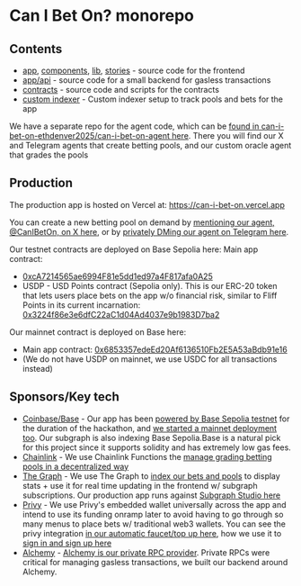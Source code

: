 # Can I Bet On? monorepo

## Contents
- [app](./app), [components](./components), [lib](./lib), [stories](./stories) - source code for the frontend
- [app/api](./app/api) - source code for a small backend for gasless transactions
- [contracts](./contracts) - source code and scripts for the contracts
- [custom indexer](./graph) - Custom indexer setup to track pools and bets for the app

We have a separate repo for the agent code, which can be [found in can-i-bet-on-ethdenver2025/can-i-bet-on-agent here](https://github.com/can-i-bet-on-ethdenver2025/can-i-bet-on-agent). There you will find our X and Telegram agents that create betting pools, and our custom oracle agent that grades the pools

## Production

The production app is hosted on Vercel at: https://can-i-bet-on.vercel.app

You can create a new betting pool on demand by [mentioning our agent, @CanIBetOn, on X here](https://x.com/CanIBetOn), or by [privately DMing our agent on Telegram here](https://t.me/HalluciBetrBot).

Our testnet contracts are deployed on Base Sepolia here:
Main app contract:
- [0xcA7214565ae6994F81e5dd1ed97a4F817afa0A25](https://sepolia.basescan.org/address/0xcA7214565ae6994F81e5dd1ed97a4F817afa0A25)
- USDP - USD Points contract (Sepolia only). This is our ERC-20 token that lets users place bets on the app w/o financial risk, similar to Fliff Points in its current incarnation: [0x3224f86e3e6dfC22aC1d04Ad4037e9b1983D7ba2](https://sepolia.basescan.org/address/0x3224f86e3e6dfC22aC1d04Ad4037e9b1983D7ba2)

Our mainnet contract is deployed on Base here:
- Main app contract: [0x6853357edeEd20Af6136510Fb2E5A53aBdb91e16](https://basescan.org/address/0x6853357edeEd20Af6136510Fb2E5A53aBdb91e16)
- (We do not have USDP on mainnet, we use USDC for all transactions instead)


## Sponsors/Key tech
- [Coinbase/Base](https://www.coinbase.com) - Our app has been [powered by Base Sepolia testnet](https://sepolia.basescan.org/address/0xcA7214565ae6994F81e5dd1ed97a4F817afa0A25) for the duration of the hackathon, and [we started a mainnet deployment too](https://basescan.org/address/0xa34459de4cf47821f3284a9cd41e22f32b708da3). Our subgraph is also indexing Base Sepolia.Base is a natural pick for this project since it supports solidity and has extremely low gas fees.
- [Chainlink](https://chain.link) - We use Chainlink Functions the [manage grading betting pools in a decentralized way](https://github.com/can-i-bet-on-ethdenver2025/can-i-bet-on-monorepo/blob/main/contracts/src/BettingPools.sol#L271)
- [The Graph](https://thegraph.com) - We use The Graph to [index our bets and pools](https://github.com/can-i-bet-on-ethdenver2025/can-i-bet-on-monorepo/tree/main/graph) to display stats + use it for real time updating in the frontend w/ subgraph subscriptions. Our production app runs against [Subgraph Studio here](https://api.studio.thegraph.com/query/105510/promptbet/version/latest)
- [Privy](https://www.privy.io) - We use Privy's embedded wallet universally across the app and intend to use its funding onramp later to avoid having to go through so many menus to place bets w/ traditional web3 wallets. You can see the privy integration [in our automatic faucet/top up here](https://github.com/can-i-bet-on-ethdenver2025/can-i-bet-on-monorepo/blob/main/components/PrivyLoginButton.tsx#L54), how we use it to [sign in and sign up here](https://github.com/can-i-bet-on-ethdenver2025/can-i-bet-on-monorepo/blob/main/components/PrivyLoginButton.tsx#L10)
- [Alchemy](https://www.alchemy.com) - [Alchemy is our private RPC provider](https://github.com/can-i-bet-on-ethdenver2025/can-i-bet-on-monorepo/blob/main/app/api/signing/getSigningProps/route.ts#L15). Private RPCs were critical for managing gasless transactions, we built our backend around Alchemy.